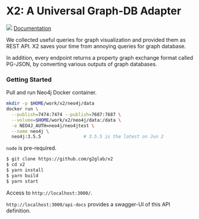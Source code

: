 # X2: A Universal Graph-DB Adapter

[![](https://images.microbadger.com/badges/version/g2glab/x2.svg)](https://microbadger.com/images/g2glab/x2 "Get your own version badge on microbadger.com") [Documentation](https://x2.readthedocs.io/en/latest/index.html)

We collected useful queries for graph visualization and provided them as REST API. X2 saves your time from annoying queries for graph database.

In addition, every endpoint returns a property graph exchange format called PG-JSON, by converting various outputs of graph databases.

### Getting Started

Pull and run Neo4j Docker container.

```bash
mkdir -p $HOME/work/x2/neo4j/data
docker run \
  --publish=7474:7474 --publish=7687:7687 \
  --volume=$HOME/work/x2/neo4j/data:/data \
  -e NEO4J_AUTH=neo4j/neo4jtest \
  --name neo4j \
  neo4j:3.5.5                # 3.5.5 is the latest on Jun 2
```

`node` is pre-required.

```bash
$ git clone https://github.com/g2glab/x2
$ cd x2
$ yarn install
$ yarn build
$ yarn start
```

Access to `http://localhost:3000/`.

`http://localhost:3000/api-docs` provides a swagger-UI of this API definition.
